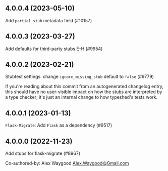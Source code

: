 ## 4.0.0.4 (2023-05-10)

Add `partial_stub` metadata field (#10157)

## 4.0.0.3 (2023-03-27)

Add defaults for third-party stubs E-H (#9954)

## 4.0.0.2 (2023-02-21)

Stubtest settings: change `ignore_missing_stub` default to `false` (#9779)

If you're reading about this commit from an autogenerated changelog entry, this should have no user-visible impact on how the stubs are interpreted by a type checker; it's just an internal change to how typeshed's tests work.

## 4.0.0.1 (2023-01-13)

`Flask-Migrate`: Add `Flask` as a dependency (#9517)

## 4.0.0.0 (2022-11-23)

Add stubs for flask-migrate (#8967)

Co-authored-by: Alex Waygood <Alex.Waygood@Gmail.com>

